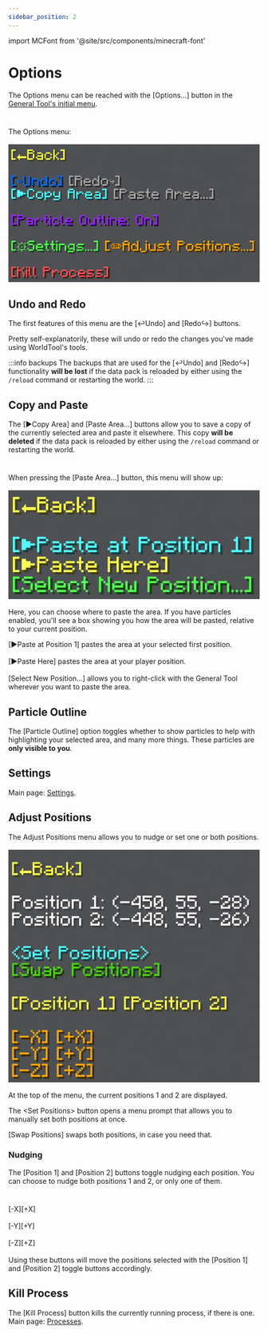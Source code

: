 ```yaml
---
sidebar_position: 2
---
```


import MCFont from '@site/src/components/minecraft-font'

# Options

The Options menu can be reached with the <MCFont color="aqua">[Options...]</MCFont> button in the [General Tool's initial menu](usage#initial-menu).
#
The Options menu:<br></br>
![The options menu](img/options_menu.png)

## Undo and Redo

The first features of this menu are the <MCFont color="#036ffc">[↩Undo]</MCFont> and <MCFont color="#7c2bff">[Redo↪]</MCFont> buttons.

Pretty self-explanatorily, these will undo or redo the changes you've made using WorldTool's tools.

:::info backups
The backups that are used for the <MCFont color="#036ffc">[↩Undo]</MCFont> and <MCFont color="#7c2bff">[Redo↪]</MCFont> functionality **will be lost** if the data pack is reloaded by either using the `/reload` command or restarting the world.
:::

## Copy and Paste

The <MCFont color="aqua">[▶Copy Area]</MCFont> and <MCFont color="#06c248">[Paste Area...]</MCFont> buttons allow you to save a copy of the currently selected area and paste it elsewhere. This copy **will be deleted** if the data pack is reloaded by either using the `/reload` command or restarting the world.
#
When pressing the <MCFont color="#06c248">[Paste Area...]</MCFont> button, this menu will show up:<br></br>
![The pasting menu](img/paste_menu.png)

Here, you can choose where to paste the area. If you have particles enabled, you'll see a box showing you how the area will be pasted, relative to your current position.

<MCFont color="aqua">[▶Paste at Position 1]</MCFont> pastes the area at your selected first position.<br></br>
<MCFont color="yellow">[▶Paste Here]</MCFont> pastes the area at your player position.<br></br>
<MCFont color="green">[Select New Position...]</MCFont> allows you to right-click with the General Tool wherever you want to paste the area.

## Particle Outline

The <MCFont color="#9729ff">[Particle Outline]</MCFont> option toggles whether to show particles to help with highlighting your selected area, and many more things. These particles are **only visible to you**.

## Settings

Main page: [Settings](../settings/main).

## Adjust Positions

The Adjust Positions menu allows you to nudge or set one or both positions.<br></br>
![The Adjust Positions menu](img/adjust_positions_menu.png)

At the top of the menu, the current positions 1 and 2 are displayed.

The <MCFont color="aqua">&lt;Set Positions&gt;</MCFont> button opens a menu prompt that allows you to manually set both positions at once.

<MCFont color="#4cd10f">[Swap Positions]</MCFont> swaps both positions, in case you need that.

### Nudging
The <MCFont color="yellow">[Position 1]</MCFont> and <MCFont color="yellow">[Position 2]</MCFont> buttons toggle nudging each position. You can choose to nudge both positions 1 and 2, or only one of them.
#
<MCFont color="gold">[-X]</MCFont><MCFont color="gold">[+X]</MCFont><br></br>
<MCFont color="gold">[-Y]</MCFont><MCFont color="gold">[+Y]</MCFont><br></br>
<MCFont color="gold">[-Z]</MCFont><MCFont color="gold">[+Z]</MCFont>
<br></br>
Using these buttons will move the positions selected with the <MCFont color="yellow">[Position 1]</MCFont> and <MCFont color="yellow">[Position 2]</MCFont> toggle buttons accordingly.

## Kill Process

The <MCFont color="red">[Kill Process]</MCFont> button kills the currently running process, if there is one. Main page: [Processes](../technical/processes).
